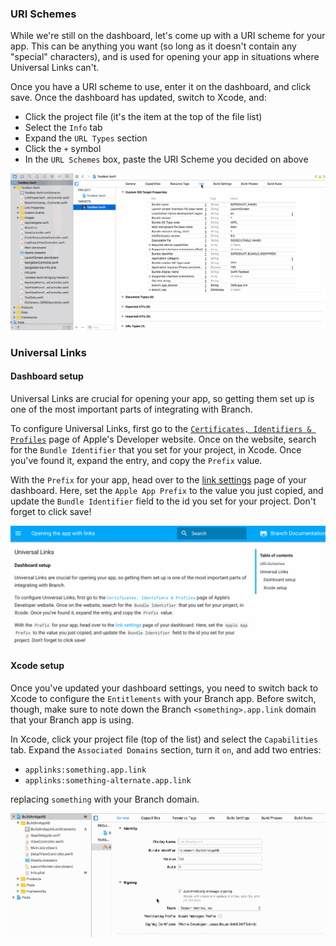 ### URI Schemes

While we're still on the dashboard, let's come up with a URI scheme for your app. This can be anything you want (so long as it doesn't contain any "special" characters), and is used for opening your app in situations where Universal Links can't.

Once you have a URI scheme to use, enter it on the dashboard, and click save. Once the dashboard has updated, switch to Xcode, and:

  - Click the project file (it's the item at the top of the file list)
  - Select the `Info` tab
  - Expand the `URL Types` section
  - Click the `+` symbol
  - In the `URL Schemes` box, paste the URI Scheme you decided on above

  ![image](/uri_scheme.gif)

### Universal Links

#### Dashboard setup

Universal Links are crucial for opening your app, so getting them set up is one of the most important parts of integrating with Branch.

To configure Universal Links, first go to the [`Certificates, Identifiers & Profiles`](https://developer.apple.com/account/ios/identifier/bundle) page of Apple's Developer website. Once on the website, search for the `Bundle Identifier` that you set for your project, in Xcode. Once you've found it, expand the entry, and copy the `Prefix` value.

With the `Prefix` for your app, head over to the [link settings](https://dashboard.branch.io/settings/link) page of your dashboard. Here, set the `Apple App Prefix` to the value you just copied, and update the  `Bundle Identifier` field to the id you set for your project. Don't forget to click save!

  ![image](/dash_ul.gif)

#### Xcode setup

Once you've updated your dashboard settings, you need to switch back to Xcode to configure the `Entitlements` with your Branch app. Before switch, though, make sure to note down the Branch `<something>.app.link` domain that your Branch app is using.

In Xcode, click your project file (top of the list) and select the `Capabilities` tab. Expand the `Associated Domains` section, turn it `on`, and add two entries:

 - `applinks:something.app.link`
 - `applinks:something-alternate.app.link`

 replacing `something` with your Branch domain.

  ![image](/xcode_ul.gif)
